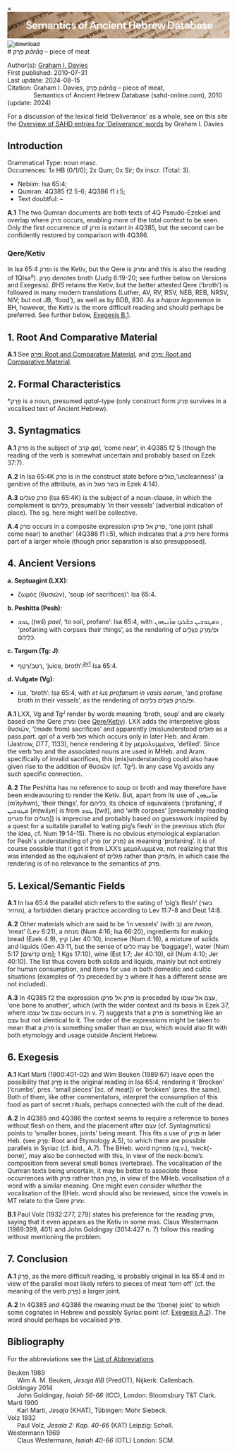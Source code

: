 <div id="modal" class="modal">
  <div class="modal-content">
    <span class="close">&times;</span>
    <div class="modal-body" id="modal-body"></div>
  </div>
</div><html><body><img id="banner" src="../../images/banners/banner.png" alt="banner" /></body></html>

<div><input id="download" title="Download/print the document" type="image" onclick="print_document()" src="../../images/icons/download3.png" alt="download" /></div># פָּרָק <i>pārāq</i> – piece of meat

Author(s):
[Graham I. Davies](../contributors/graham_i._davies.md)<br>
First published: 2010-07-31<br>Last update: 2024-08-15 <br>Citation: Graham I. Davies, פָּרָק <i>pārāq</i> – piece of meat, <br>                    &nbsp;&nbsp;&nbsp;&nbsp;&nbsp;&nbsp;&nbsp;&nbsp;&nbsp;&nbsp;&nbsp;&nbsp;&nbsp;&nbsp;                    Semantics of Ancient Hebrew Database (sahd-online.com), 2010 (update: 2024)


For a discussion of the lexical field ‘Deliverance’ as a whole, see on this site the <a href="/miscellaneous/overview_deliverance/">Overview
of SAHD entries for ‘Deliverance’ words</a> by Graham I. Davies


## Introduction  

Grammatical Type: noun masc.  
Occurrences: 1x HB (0/1/0); 2x Qum; 0x Sir; 0x inscr. (Total: 3).

* Nebiim: Isa 65:4;
* Qumran: 4Q385 f2 5-6; 4Q386 f1 i:5;
* Text doubtful: –


<b>A.1</b>  The two Qumran documents are both texts of 4Q Pseudo-Ezekiel and
overlap where  <span dir="rtl">פרק</span> occurs, enabling more of the total context to be seen.
Only the first occurrence of  <span dir="rtl">פרק</span> is extant in 4Q385, but the second can
be confidently restored by comparison with 4Q386.

<span id="QK"></span>

### Qere/Ketiv 

In Isa 65:4  <span dir="rtl">ופרק</span> is the Ketiv, but the Qere is  <span dir="rtl">ומרק</span> and this
is also the reading of 1QIsa<sup>a</sup>). 
<span dir="rtl">מָרַק</span> denotes broth (Judg 6:19-20;
see further below on Versions and
Exegesis). <i>BHS</i> retains the Ketiv, but the better attested Qere
(‘broth’) is followed in many modern translations (Luther, AV, RV, RSV,
NEB, REB, NRSV, NIV; but not JB, ‘food’), as well as by BDB, 830. As
a <i>hapax legomenon</i> in BH, however, the Ketiv is the more difficult
reading and should perhaps be preferred. See further below, <a href="#ExB1">Exegesis B.1</a>. 

## 1. Root And Comparative Material

<b>A.1</b> See
<a href="/words/p-r-q/#1-root-and-comparative-material"><span dir="rtl">פרק</span>: Root and Comparative Material</a>,
and
<a href="/words/pereq/#1-root-and-comparative-material"><span dir="rtl">פֶּרֶק</span>: Root and Comparative Material</a>.


## 2. Formal Characteristics

*<span dir="rtl">פָּרָק</span> is a noun, presumed <i>qatal</i>-type (only construct form 
<span dir="rtl">פְרַק</span>
survives in a vocalised text of Ancient Hebrew).

## 3. Syntagmatics


<b>A.1</b>  <span dir="rtl">פרק</span> is the subject of  <span dir="rtl">קרב</span> <i>qal</i>, ‘come near’, in 4Q385 f2 5 (though
the reading of the verb is somewhat uncertain and probably based on Ezek 37:7).


<b>A.2</b>  In Isa 65:4K  <span dir="rtl">פרק</span> is in the construct state before  <span dir="rtl">פגלים</span>,‘uncleanness’ (a genitive of the attribute, as in  <span dir="rtl">בשׂר פגול</span> in Ezek 4:14).


<b>A.3</b>   <span dir="rtl">פרק פגלים</span> (Isa 65:4K) is the subject of a noun-clause, in which the
complement is  <span dir="rtl">כליהם</span>, presumably ‘<i>in</i> their vessels’ (adverbial indication of place). The sg. here might well be collective.


<b>A.4</b>   <span dir="rtl">פרק</span> occurs in a composite expression  <span dir="rtl">פרק אׄל פרקו</span>, ‘one joint (shall come near) to another’ (4Q386 f1 i:5), which indicates that a  <span dir="rtl">פרק</span> here forms part of a larger whole (though prior separation is also presupposed).

## 4. Ancient Versions

<b>a. Septuagint (LXX)</b>:

* ζωμός (θυσιῶν), ‘soup (of sacrifices)’: Isa 65:4.

<b>b. Peshitta (Pesh)</b>:

* <span dir="rtl">ܛܘܫ</span> (<i>ṭwš</i>) <i>pael</i>, ‘to soil, profane’: Isa 65:4, with <span dir="rtl">ܘܡ݁ܛܘܫܝܢ ܒܫ̈ܠܕܐ ܡܐ̈ܢܝܗܘܢ</span> ,
‘profaning with corpses their things’,
as the rendering of <span dir="rtl">וּפְ/מְרַק פִּגֻּלִ֖ים כְּלֵיהֶֽם</span>.

<b>c. Targum (Tg: J)</b>:

* <span dir="rtl">רְטַף</span>/<span dir="rtl">רְטַב</span>, ‘juice, broth’:<sup id="fnref:av1"><a href="#footnote" data-toggle="modal" onclick="show_modal('fn:av1')">av1</a></sup> Isa 65:4.

[^av1]: Jastrow, <i>DTT</i>, 1471.



<b>d. Vulgate (Vg)</b>:

* <i>ius</i>, ‘broth’: Isa 65:4, with
<i>et ius profanum in vasis eorum</i>, 
‘and profane broth in their vessels’,
as the rendering of <span dir="rtl">וּפְ/מְרַק פִּגֻּלִ֖ים כְּלֵיהֶֽם</span>.


<b>A.1</b>  LXX, Vg and Tg<small><sup>J</sup></small> render by words meaning ‘broth, soup’ and are
clearly based on the Qere  <span dir="rtl">ומרק</span> (see <a href="#QK">Qere/Ketiv</a>). LXX adds the
interpretive gloss θυσιῶν, ‘(made from) sacrifices’ and apparently (mis)understood  <span dir="rtl">פגלים</span> as a pass.part. <i>qal</i> of a verb <span dir="rtl">פגל</span> which occurs only in later Heb. and Aram. (Jastrow, <i>DTT</i>, 1133), hence rendering it
by μεμολυμμένα, ‘defiled’. Since the verb  <span dir="rtl">פגל</span> and the associated nouns are used in MHeb. and Aram. specifically of invalid sacrifices, this (mis)understanding could also have given rise to the addition of θυσιῶν (cf. Tg<small><sup>J</sup></small>). In any case Vg avoids any such specific connection.


<b>A.2</b>  The Peshitta has no reference to soup or broth and may therefore have been endeavouring to render the Ketiv. But, apart from its use of 
<span dir="rtl">ܡܐ̈ܢܝܗܘܢ</span> (<i>mʾnyhwn</i>), ‘their things’, for  <span dir="rtl">כליהם</span>, its choice of equivalents (‘profaning’, 
if <span dir="rtl">ܡ݁ܛܘܫܝܢ</span> [<i>mṭwšyn</i>]
is from <span dir="rtl">ܛܘܫ</span> [<i>ṭwš</i>], and ‘with corpses’ [presumably reading  <span dir="rtl">פגרים</span> for  <span dir="rtl">פגלים</span>]) is
imprecise and probably based on guesswork inspired by a quest for a
suitable parallel to ‘eating pig’s flesh’ in the previous stich (for the
idea, cf. Num 19:14-15). There is no obvious etymological explanation for
Pesh's understanding of <span dir="rtl">פרק</span> (or  <span dir="rtl">מרק</span>) as meaning ‘profaning’. It is of
course possible that it got it from LXX’s μεμολυμμένα, not realizing
that this was intended as the equivalent of <span dir="rtl">פגלים</span> rather than
<span dir="rtl">פרק</span>/<span dir="rtl">מ</span>, in
which case the rendering is of no relevance to the semantics of  <span dir="rtl">פרק</span>.

## 5. Lexical/Semantic Fields


<b>A.1</b>  In Isa 65:4 the parallel stich refers to the eating of ‘pig’s flesh’
(<span dir="rtl">בשׂר החזיר</span>), a forbidden dietary practice according to Lev 11:7-8 and
Deut 14:8.


<b>A.2</b>  Other materials which are said to be ‘in vessels’ (with  <span dir="rtl">ב</span>) are <span dir="rtl">חטאת</span>, ‘meat’
(Lev 6:21), a  <span dir="rtl">מנחה</span> (Num 4:16; Isa 66:20), ingredients for making
bread (Ezek 4:9),  <span dir="rtl">קיץ</span> (Jer 40:10), incense (Num 4:16), a mixture of
solids and liquids (Gen 43:11, but the sense of  <span dir="rtl">כלים</span> may be ‘baggage’),
water (Num 5:17 [<span dir="rtl">מים קדשׁים</span>]; 1 Kgs 17:10), wine (Est 1:7; Jer 40:10),
oil (Num 4:10; Jer 40:10). The list thus covers both solids and liquids, mainly but not entirely for human consumption, and items for use in both domestic and cultic situations (examples of  <span dir="rtl">כלי</span> preceded by <span dir="rtl">ב</span> where it
has a different sense are not included).

<b>A.3</b>  In 4Q385 f2 the expression
<span dir="rtl">פרק אׄל פרקו</span> 
is preceded by
<span dir="rtl">עצם אל עצםו</span>,
‘one bone to another’, which (with the wider context and its basis in
Ezek 37, where  <span dir="rtl">עצם אל עצםו</span> occurs in v. 7) suggests that a  <span dir="rtl">פרק</span> is
something like an  <span dir="rtl">עצם</span> but not identical to it. The order of the
expressions might be taken to mean that a  <span dir="rtl">פרק</span> is something smaller than
an  <span dir="rtl">עצם</span>, which would also fit with both etymology and usage outside
Ancient Hebrew.

## 6. Exegesis


<b>A.1</b> Karl Marti (1900:401-02) and Wim Beuken (1989:67) leave open the possibility that <span dir="rtl">פָּרָק</span> is the original reading in Isa 65:4, rendering
it ‘Brocken’ (‘crumbs’, pres. ‘small pieces’ [sc. of meat]) or ‘brokken’ (pres. the same). Both of them, like other commentators, interpret the
consumption of this food as part of secret rituals, perhaps connected
with the cult of the dead.

<span id="ExA2"><b>A.2</b></span> 
In 4Q385 and 4Q386 the context seems to require a reference to bones
without flesh on them, and the placement after
<span dir="rtl">עצם</span> 
(cf. Syntagmatics)
points to ‘smaller bones, joints’ being meant. This fits a use of  <span dir="rtl">פֶּרֶק</span> in later Heb. (see <span dir="rtl">פֶּרֶק</span>: Root and Etymology A.5), to which there are
possible parallels in Syriac (cf. ibid., A.7). The BHeb. word  <span dir="rtl">מפרקת</span> (q.v.),
‘neck(-bone)’, may also be connected with this, in view of the
neck-bone’s composition from several small bones
(vertebrae).
The vocalisation of the Qumran texts being uncertain, it may be better to
associate these occurrences with  <span dir="rtl">פֶּרֶק</span> rather than  <span dir="rtl">פָּרָק</span>, in view of
the MHeb. vocalisation of a word with a similar meaning. One might even
consider whether the vocalisation of the BHeb. word should also be
reviewed, since the vowels in MT relate to the Qere
<span dir="rtl">ומרק</span>.

<span id="ExB1"><b>B.1</b></span>
Paul Volz (1932:277, 279) states his preference for the reading  <span dir="rtl">ומרק</span>, saying that it even appears as the Ketiv in some mss. Claus Westermann (1969:399, 401) and John Goldingay (2014:427 n. 7) follow this reading without mentioning the problem. 


## 7. Conclusion

<b>A.1</b>   <span dir="rtl">פָּרָק</span>, as the more difficult reading, is probably original in Isa
65:4 and in view of the parallel most likely refers to pieces of meat
‘torn off’ (cf. the meaning of the verb  <span dir="rtl">פָּרַק</span>) a larger joint.


<b>A.2</b>  In 4Q385 and 4Q386 the meaning must be the ‘(bone) joint’ to which
some cognates in Hebrew and possibly Syriac point (cf. <a href="#ExA2">Exegesis A.2</a>).
The word should perhaps be vocalised  <span dir="rtl">פֶּרֶק</span>.

## Bibliography

For the abbreviations see the 
<a href="/store/abbreviations/">List of Abbreviations</a>.

<div style="padding-left: 22px; text-indent: -22px;">
Beuken 1989 <br>
Wim A. M. Beuken, <i>Jesaja IIIB</i> (PredOT), Nijkerk: Callenbach.
</div>

<div style="padding-left: 22px; text-indent: -22px;">
Goldingay 2014 <br>
John Goldingay, <i>Isaiah 56-66</i> (ICC), London: Bloomsbury T&T Clark.
</div>

<div style="padding-left: 22px; text-indent: -22px;">
Marti 1900 <br>
Karl Marti, <i>Jesaja</i> (KHAT), Tübingen: Mohr Siebeck.
</div>

<div style="padding-left: 22px; text-indent: -22px;">
Volz 1932 <br>
Paul Volz, <i>Jesaia 2: Kap. 40-66</i> (KAT) Leipzig: Scholl.
</div>

<div style="padding-left: 22px; text-indent: -22px;">
Westermann 1969<br>
Claus Westermann, <i>Isaiah 40-66</i> (OTL) London:
SCM.
</div>

